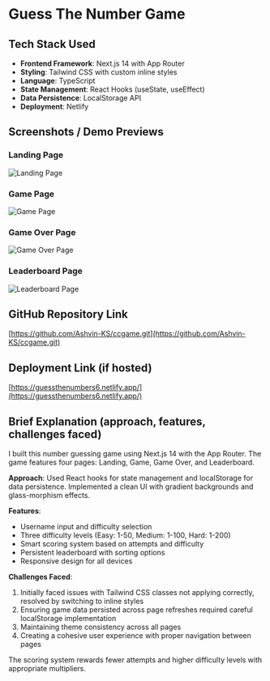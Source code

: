 # Guess The Number Game

## Tech Stack Used
- **Frontend Framework**: Next.js 14 with App Router
- **Styling**: Tailwind CSS with custom inline styles
- **Language**: TypeScript
- **State Management**: React Hooks (useState, useEffect)
- **Data Persistence**: LocalStorage API
- **Deployment**: Netlify

## Screenshots / Demo Previews
### Landing Page
![Landing Page](./ss/landing.png)

### Game Page
![Game Page](./ss/game.png)

### Game Over Page
![Game Over Page](./ss/gameover.png)

### Leaderboard Page
![Leaderboard Page](./ss/leaderboard.png)

## GitHub Repository Link
[https://github.com/Ashvin-KS/ccgame.git](https://github.com/Ashvin-KS/ccgame.git)

## Deployment Link (if hosted)
[https://guessthenumbers6.netlify.app/](https://guessthenumbers6.netlify.app/)

## Brief Explanation (approach, features, challenges faced)
I built this number guessing game using Next.js 14 with the App Router. The game features four pages: Landing, Game, Game Over, and Leaderboard. 

**Approach**: Used React hooks for state management and localStorage for data persistence. Implemented a clean UI with gradient backgrounds and glass-morphism effects.

**Features**:
- Username input and difficulty selection
- Three difficulty levels (Easy: 1-50, Medium: 1-100, Hard: 1-200)
- Smart scoring system based on attempts and difficulty
- Persistent leaderboard with sorting options
- Responsive design for all devices

**Challenges Faced**:
1. Initially faced issues with Tailwind CSS classes not applying correctly, resolved by switching to inline styles
2. Ensuring game data persisted across page refreshes required careful localStorage implementation
3. Maintaining theme consistency across all pages
4. Creating a cohesive user experience with proper navigation between pages

The scoring system rewards fewer attempts and higher difficulty levels with appropriate multipliers.
